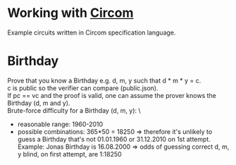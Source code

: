 # Working with [Circom](https://docs.circom.io/getting-started/writing-circuits/)
Example circuits written in Circom specification language.
# Birthday
Prove that you know a Birthday e.g. d, m, y such that d * m * y = c. \
c is public so the verifier can compare (public.json). \
If pc == vc and the proof is valid, one can assume the prover knows the Birthday (d, m and y). \
Brute-force difficulty for a Birthday (d, m, y): \
  - reasonable range: 1960-2010
  - possible combinations: 365*50 = 18250
  => therefore it's unlikely to guess a Birthday that's not 01.01.1960 or 31.12.2010 on 1st attempt. \
Example: Jonas Birthday is 16.08.2000 => odds of guessing correct d, m, y blind, on first attempt, are 1:18250
